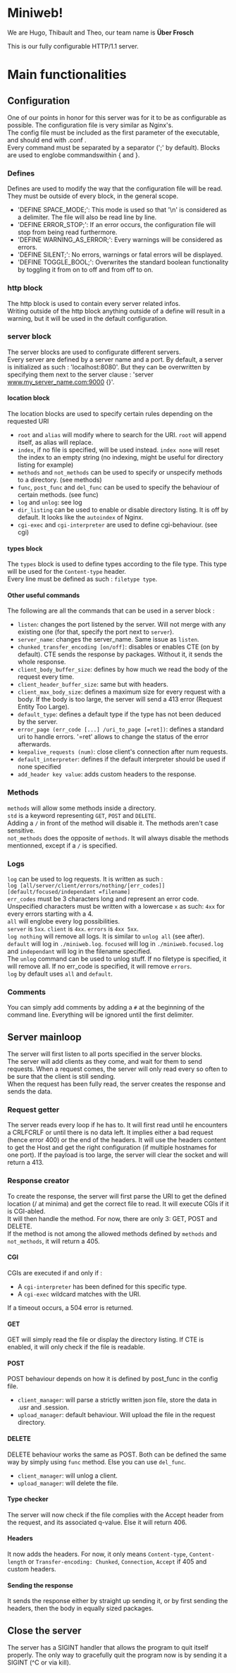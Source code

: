 # Miniweb!
We are Hugo, Thibault and Theo, our team name is **Über Frosch**

This is our fully configurable HTTP/1.1 server.

# Main functionalities
## Configuration
One of our points in honor for this server was for it to be as configurable as possible. The configuration file is very similar as Nginx's.<br>
The config file must be included as the first parameter of the executable, and should end with .conf .<br>
Every command must be separated by a separator (';' by default). Blocks are used to englobe commandswithin { and }.
### Defines
Defines are used to modify the way that the configuration file will be read. They must be outside of every block, in the general scope.
- 'DEFINE SPACE_MODE;': This mode is used so that '\n' is considered as a delimiter. The file will also be read line by line.
- 'DEFINE ERROR_STOP;': If an error occurs, the configuration file will stop from being read furthermore.
- 'DEFINE WARNING_AS_ERROR;': Every warnings will be considered as errors.
- 'DEFINE SILENT;': No errors, warnings or fatal errors will be displayed.
- 'DEFINE TOGGLE_BOOL;': Overwrites the standard boolean functionality by toggling it from on to off and from off to on.
### http block
The http block is used to contain every server related infos.<br>
Writing outside of the http block anything outside of a define will result in a warning, but it will be used in the default configuration.
### server block
The server blocks are used to configurate different servers.<br>
Every server are defined by a server name and a port. By default, a server is initialized as such : 'localhost:8080'. But they can be overwritten by specifying them next to the server clause : 'server www.my_server_name.com:9000 {}'.
#### location block
The location blocks are used to specify certain rules depending on the requested URI<br>
- `root` and `alias` will modify where to search for the URI. `root` will append itself, as alias will replace.
- `index`, if no file is specified, will be used instead. `index none` will reset the index to an empty string (no indexing, might be useful for directory listing for example)
- `methods` and `not_methods` can be used to specify or unspecify methods to a directory. (see methods)
- `func`, `post_func` and `del_func` can be used to specify the behaviour of certain methods. (see func)
- `log` and `unlog`: see log
- `dir_listing` can be used to enable or disable directory listing. It is off by default. It looks like the `autoindex` of Nginx.
- `cgi-exec` and `cgi-interpreter` are used to define cgi-behaviour. (see cgi)
#### types block
The `types` block is used to define types according to the file type. This type will be used for the `Content-type` header.<br>
Every line must be defined as such : `filetype type`.
#### Other useful commands
The following are all the commands that can be used in a server block :
- `listen`: changes the port listened by the server. Will not merge with any existing one (for that, specify the port next to `server`).
- `server_name`: changes the server_name. Same issue as `listen`.
- `chunked_transfer_encoding [on/off]`: disables or enables CTE (on by default). CTE sends the response by packages. Without it, it sends the whole response.
- `client_body_buffer_size`: defines by how much we read the body of the request every time.
- `client_header_buffer_size`: same but with headers.
- `client_max_body_size`: defines a maximum size for every request with a body. If the body is too large, the server will send a 413 error (Request Entity Too Large).
- `default_type`: defines a default type if the type has not been deduced by the server.
- `error_page (err_code [...] /uri_to_page [=ret])`: defines a standard uri to handle errors. '=ret' allows to change the status of the error afterwards.
- `keepalive_requests (num)`: close client's connection after num requests.
- `default_interpreter`: defines if the default interpreter should be used if none specified
- `add_header key value`: adds custom headers to the response.
<a/>

### Methods
`methods` will allow some methods inside a directory.<br>
`std` is a keyword representing `GET`, `POST` and `DELETE`.<br>
Adding a `/` in front of the method will disable it. The methods aren't case sensitive.<br>
`not_methods` does the opposite of `methods`. It will always disable the methods mentionned, except if a `/` is specified.
### Logs
`log` can be used to log requests. It is written as such : <br>
`log [all/server/client/errors/nothing/[err_codes]] [default/focused/independant =filename]`<br>
`err_codes` must be 3 characters long and represent an error code. Unspecified characters must be written with a lowercase `x` as such: `4xx` for every errors starting with a 4.<br>
`all` will englobe every log possibilities.<br>
`server` is `5xx`. `client` is `4xx`. `errors` is `4xx 5xx`.<br>
`log nothing` will remove all logs. It is similar to `unlog all` (see after).<br>
`default` will log in `./miniweb.log`. `focused` will log in `./miniweb.focused.log` and `independant` will log in the filename specified.<br>
The `unlog` command can be used to unlog stuff. If no filetype is specified, it will remove all. If no err_code is specified, it will remove `errors`.<br>
`log` by default uses `all` and `default`.
### Comments
You can simply add comments by adding a `#` at the beginning of the command line. Everything will be ignored until the first delimiter.
## Server mainloop
The server will first listen to all ports specified in the server blocks.<br>
The server will add clients as they come, and wait for them to send requests. When a request comes, the server will only read every so often to be sure that the client is still sending.<br>
When the request has been fully read, the server creates the response and sends the data.<br>
### Request getter
The server reads every loop if he has to. It will first read until he encounters a CRLFCRLF or until there is no data left. It implies either a bad request (hence error 400) or the end of the headers. It will use the headers content to get the Host and get the right configuration (if multiple hostnames for one port). If the payload is too large, the server will clear the socket and will return a 413.
### Response creator
To create the response, the server will first parse the URI to get the defined location (/ at minima) and get the correct file to read. It will execute CGIs if it is CGI-abled.<br>
It will then handle the method. For now, there are only 3: GET, POST and DELETE.<br>
If the method is not among the allowed methods defined by `methods` and `not_methods`, it will return a 405.
#### CGI
CGIs are executed if and only if :
- A `cgi-interpreter` has been defined for this specific type.
- A `cgi-exec` wildcard matches with the URI.
<a/>

If a timeout occurs, a 504 error is returned.
#### GET
GET will simply read the file or display the directory listing. If CTE is enabled, it will only check if the file is readable.
#### POST
POST behaviour depends on how it is defined by post_func in the config file.
- `client_manager`: will parse a strictly written json file, store the data in .usr and .session.
- `upload_manager`: default behaviour. Will upload the file in the request directory.
#### DELETE
DELETE behaviour works the same as POST. Both can be defined the same way by simply using `func` method. Else you can use `del_func`.
- `client_manager`: will unlog a client.
- `upload_manager`: will delete the file.
#### Type checker
The server will now check if the file complies with the Accept header from the request, and its associated q-value. Else it will return 406.
#### Headers
It now adds the headers. For now, it only means `Content-type`, `Content-length` or `Transfer-encoding: Chunked`, `Connection`, `Accept` if 405 and custom headers.
#### Sending the response
It sends the response either by straight up sending it, or by first sending the headers, then the body in equally sized packages.
## Close the server
The server has a SIGINT handler that allows the program to quit itself properly. The only way to gracefully quit the program now is by sending it a SIGINT (^C or via kill).

